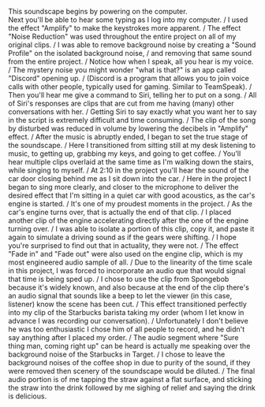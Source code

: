 This soundscape begins by powering on the computer. \
Next you'll be able to hear some typing as I log into my computer. /
I used the effect "Amplify" to make the keystrokes more apparent. /
The effect "Noise Reduction" was used throughout the entire project on all of my original clips. /
I was able to remove background noise by creating a "Sound Profile" on the isolated background noise, /
and removing that same sound from the entire project. /
Notice how when I speak, all you hear is my voice. /
The mystery noise you might wonder "what is that?" is an app called "Discord" opening up. /
(Discord is a program that allows you to join voice calls with other people, typically used for gaming. Similar to TeamSpeak). /
Then you'll hear me give a command to Siri, telling her to put on a song. /
All of Siri's responses are clips that are cut from me having (many) other conversations with her. /
Getting Siri to say exactly what you want her to say in the script is extremely difficult and time consuming. /
The clip of the song by disturbed was reduced in volume by lowering the decibels in "Amplify" effect. /
After the music is abruptly ended, I began to set the true stage of the soundscape. /
Here I transitioned from sitting still at my desk listening to music, to getting up, grabbing my keys, and going to get coffee. /
You'll hear multiple clips overlaid at the same time as I'm walking down the stairs, while singing to myself. /
At 2:10 in the project you'll hear the sound of the car door closing behind me as I sit down into the car. /
Here in the project I began to sing more clearly, and closer to the microphone to deliver the desired effect that I'm sitting in a quiet car with good acoustics, as the car's engine is started. /
It's one of my proudest moments in the project. /
As the car's engine turns over, that is actually the end of that clip. /
I placed another clip of the engine accelerating directly after the one of the engine turning over. /
I was able to isolate a portion of this clip, copy it, and paste it again to simulate a driving sound as if the gears were shifting. /
I hope you're surprised to find out that in actuality, they were not. /
The effect "Fade in" and "Fade out" were also used on the engine clip, which is my most engineered audio sample of all. /
Due to the linearity of the time scale in this project, I was forced to incorporate an audio que that would signal that time is being sped up. /
I chose to use the clip from Spongebob because it's widely known, and also because at the end of the clip there's an audio signal that sounds like a beep to let the viewer (in this case, listener) know the scene has been cut. /
This effect transitioned perfectly into my clip of the Starbucks barista taking my order (whom I let know in advance I was recording our conversation). /
Unfortunately I don't believe he was too enthusiastic I chose him of all people to record, and he didn't say anything after I placed my order. /
The audio segment where "Sure thing man, coming right up" can be heard is actually me speaking over the background noise of the Starbucks in Target. /
I chose to leave the background noises of the coffee shop in due to purity of the sound, if they were removed then scenery of the soundscape would be diluted. /
The final audio portion is of me tapping the straw against a flat surface, and sticking the straw into the drink followed by me sighing of relief and saying the drink is delicious.
